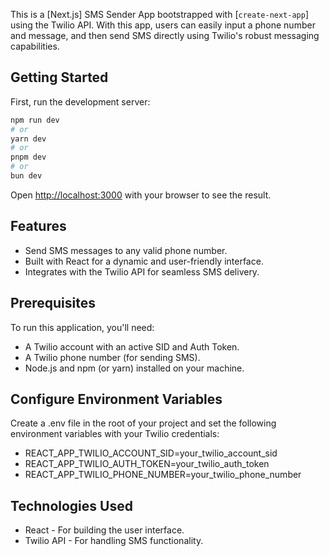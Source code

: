 This is a [Next.js] SMS Sender App bootstrapped with [`create-next-app`] using the Twilio API.
With this app, users can easily input a phone number and message, and then send SMS directly using Twilio's robust messaging capabilities.


## Getting Started

First, run the development server:

```bash
npm run dev
# or
yarn dev
# or
pnpm dev
# or
bun dev
```

Open [http://localhost:3000](http://localhost:3000) with your browser to see the result.


## Features

 - Send SMS messages to any valid phone number.
 - Built with React for a dynamic and user-friendly interface.
 - Integrates with the Twilio API for seamless SMS delivery.


## Prerequisites
To run this application, you'll need:

 - A Twilio account with an active SID and Auth Token.
 - A Twilio phone number (for sending SMS).
 - Node.js and npm (or yarn) installed on your machine.


## Configure Environment Variables
Create a .env file in the root of your project and set the following environment variables with your Twilio credentials:

 - REACT_APP_TWILIO_ACCOUNT_SID=your_twilio_account_sid
 - REACT_APP_TWILIO_AUTH_TOKEN=your_twilio_auth_token
 - REACT_APP_TWILIO_PHONE_NUMBER=your_twilio_phone_number


## Technologies Used
 - React - For building the user interface.
 - Twilio API - For handling SMS functionality.